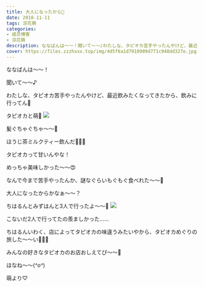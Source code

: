 ```yaml
---
title: 大人になったから🍹
date: 2018-11-11
tags: 涼花萌
categories: 
- 成员博客
- 涼花萌
description: ななばんは〜〜！聞いて〜〜♪わたしな、タピオカ苦手やったんやけど、最近飲みたくなってきたから、飲みに行ってん💓タピオカと萌🍹髪ぐちゃぐちゃ〜〜🙈...
cover: https://files.zzzhxxx.top/img/4d5f6a1d7910909d771c948dd327e.jpg 
---
```







ななばんは〜〜！




聞いて〜〜♪




わたしな、タピオカ苦手やったんやけど、最近飲みたくなってきたから、飲みに行ってん💓







タピオカと萌🍹
![](https://files.zzzhxxx.top/img/4d5f6a1d7910909d771c948dd327e.jpg)


髪ぐちゃぐちゃ〜〜🙈






ほうじ茶ミルクティー飲んだ💓💓💓




タピオカって甘いんやな！





めっちゃ美味しかった〜〜😍






なんで今まで苦手やったんか、謎なぐらいもぐもぐ食べれた〜〜🤗




大人になったからかなぁ〜〜？










ちはるんとみずはんと3人で行ったよ〜〜🎈
![](https://files.zzzhxxx.top/img/4d5f6a1d7910909d771c948dd327e-01.jpg)





こないだ2人で行ってたの羨ましかった……








ちはるんいわく、店によってタピオカの味違うみたいやから、タピオカめぐりの旅した〜〜い💓💓💓




みんなの好きなタピオカのお店おしえてぴ〜〜🐥







ほなね〜〜(*^o^*)


萌より♡


